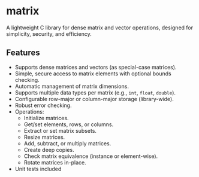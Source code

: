 # matrix

A lightweight C library for dense matrix and vector operations, designed for simplicity, security, and efficiency.

## Features
- Supports dense matrices and vectors (as special-case matrices).
- Simple, secure access to matrix elements with optional bounds checking.
- Automatic management of matrix dimensions.
- Supports multiple data types per matrix (e.g., `int`, `float`, `double`).
- Configurable row-major or column-major storage (library-wide).
- Robust error checking.
- Operations:
  - Initialize matrices.
  - Get/set elements, rows, or columns.
  - Extract or set matrix subsets.
  - Resize matrices.
  - Add, subtract, or multiply matrices.
  - Create deep copies.
  - Check matrix equivalence (instance or element-wise).
  - Rotate matrices in-place.
- Unit tests included
